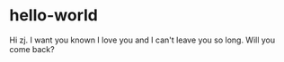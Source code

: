 # hello-world
Hi zj.
I want you known I love you and I can't leave you so long.
Will you come back?
